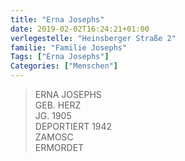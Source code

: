 ```yaml
---
title: "Erna Josephs"
date: 2019-02-02T16:24:21+01:00
verlegestelle: "Heinsberger Straße 2"
familie: "Familie Josephs"
Tags: ["Erna Josephs"]
Categories: ["Menschen"]
---
```


> ERNA JOSEPHS <br />
> GEB. HERZ <br />
> JG. 1905 <br />
> DEPORTIERT 1942 <br />
> ZAMOSC <br />
> ERMORDET <br />